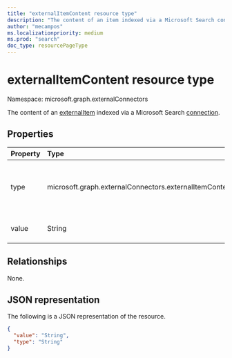 ```yaml
---
title: "externalItemContent resource type"
description: "The content of an item indexed via a Microsoft Search connection."
author: "mecampos"
ms.localizationpriority: medium
ms.prod: "search"
doc_type: resourcePageType
---
```


# externalItemContent resource type

Namespace: microsoft.graph.externalConnectors

The content of an [externalItem](externalconnectors-externalitem.md) indexed via a Microsoft Search [connection](externalconnectors-externalconnection.md).

## Properties
|Property|Type|Description|
|:---|:---|:---|
|type|microsoft.graph.externalConnectors.externalItemContentType|The type of content in the value property. Possible values are: `text`, `html`, `unknownFutureValue`.|
|value|String|The content for the externalItem. Required.|

## Relationships
None.

## JSON representation
The following is a JSON representation of the resource.
<!-- {
  "blockType": "resource",
  "@odata.type": "microsoft.graph.externalConnectors.externalItemContent"
}
-->
``` json
{
  "value": "String",
  "type": "String"
}
```

